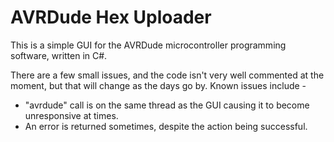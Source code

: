 AVRDude Hex Uploader
====================

This is a simple GUI for the AVRDude microcontroller programming software, written in C#.

There are a few small issues, and the code isn't very well commented at the moment, but that will change as the days go by. Known issues include -

 - "avrdude" call is on the same thread as the GUI causing it to become unresponsive at times.
 - An error is returned sometimes, despite the action being successful.
